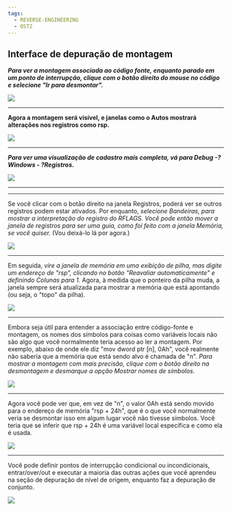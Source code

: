 ```yaml
---
tags:
  - REVERSE-ENGINEERING
  - OST2
---
```

## Interface de depuração de montagem

**_Para ver a montagem associada ao código fonte, enquanto parado em um ponto de interrupção, clique com o botão direito do mouse no código e selecione "Ir para desmontar"._**

![](https://ost2images.s3.amazonaws.com/Debuggers_101_IDE_VisualStudio/11_VisualStudio_View_Disassembly_And_Regs_01.png)

---

**Agora a montagem será visível, e janelas como o Autos mostrará alterações nos registros como rsp.**

![](https://ost2images.s3.amazonaws.com/Debuggers_101_IDE_VisualStudio/11_VisualStudio_View_Disassembly_And_Regs_02.png)

---

**_Para ver uma visualização de cadastro mais completa, vá para Debug -? Windows - ?Registros._**

![](https://ost2images.s3.amazonaws.com/Debuggers_101_IDE_VisualStudio/11_VisualStudio_View_Disassembly_And_Regs_03.png)

---

---

Se você clicar com o botão direito na janela Registros, poderá ver se outros registros podem estar ativados. Por enquanto, _selecione Bandeiras, para mostrar a interpretação do registro do RFLAGS. Você pode então mover a janela de registros para ser uma guia, como foi feito com a janela Memória, se você quiser._ (Vou deixá-lo lá por agora.)

![](https://ost2images.s3.amazonaws.com/Debuggers_101_IDE_VisualStudio/11_VisualStudio_View_Disassembly_And_Regs_04.png)

---

Em seguida, _vire a janela de memória em uma exibição de pilha, mas digite um endereço de "rsp", clicando no botão "Reavaliar automaticamente" e definindo Colunas para 1._ Agora, à medida que o ponteiro da pilha muda, a janela sempre será atualizada para mostrar a memória que está apontando (ou seja, o "topo" da pilha).

![](https://ost2images.s3.amazonaws.com/Debuggers_101_IDE_VisualStudio/11_VisualStudio_View_Disassembly_And_Regs_05.png)

---

Embora seja útil para entender a associação entre código-fonte e montagem, os nomes dos símbolos para coisas como variáveis locais não são algo que você normalmente teria acesso ao ler a montagem. Por exemplo, abaixo de onde ele diz "mov dword ptr [n], 0Ah", você realmente não saberia que a memória que está sendo alvo é chamada de "n". _Para mostrar a montagem com mais precisão, clique com o botão direito na desmontagem e desmarque a opção Mostrar nomes de símbolos._

![](https://ost2images.s3.amazonaws.com/Debuggers_101_IDE_VisualStudio/11_VisualStudio_View_Disassembly_And_Regs_06.png)

---

Agora você pode ver que, em vez de "n", o valor 0Ah está sendo movido para o endereço de memória "rsp + 24h", que é o que você normalmente veria se desmontar isso em algum lugar você não tivesse símbolos. Você teria que se inferir que rsp + 24h é uma variável local específica e como ela é usada.

![](https://ost2images.s3.amazonaws.com/Debuggers_101_IDE_VisualStudio/11_VisualStudio_View_Disassembly_And_Regs_07.png)

---

Você pode definir pontos de interrupção condicional ou incondicionais, entrar/over/out e executar a maioria das outras ações que você aprendeu na seção de depuração de nível de origem, enquanto faz a depuração de conjunto.

![](https://ost2images.s3.amazonaws.com/Debuggers_101_IDE_VisualStudio/11_VisualStudio_View_Disassembly_And_Regs_08.png)
